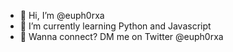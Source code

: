 - 👋 Hi, I’m @euph0rxa
- 💖 I’m currently learning Python and Javascript
- 🌸 Wanna connect? DM me on Twitter @euph0rxa

<!---
euph0rxa/euph0rxa is a ✨ special ✨ repository because its `README.md` (this file) appears on your GitHub profile.
You can click the Preview link to take a look at your changes.
--->
